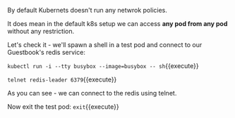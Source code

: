 By default Kubernets doesn't run any netwrok policies.

It does mean in the default k8s setup we can access **any pod from any pod** without any restriction.

Let's check it - we'll spawn a shell in a test pod and connect to our Guestbook's
redis service:

`kubectl run -i --tty busybox --image=busybox -- sh`{{execute}}

`telnet redis-leader 6379`{{execute}}

As you can see - we can connect to the redis using telnet.

Now exit the test pod: `exit`{{execute}}
